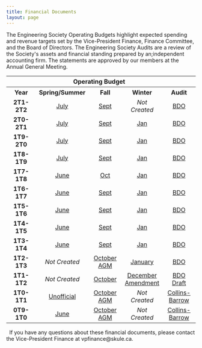 ```yaml
---
title: Financial Documents
layout: page
---
```


<p>The Engineering Society Operating Budgets highlight expected spending and revenue targets set by the Vice-President Finance, Finance Committee, and the Board of Directors. The Engineering Society Audits are a review of the Society's assets and financial standing prepared by an;independent accounting firm. The statements are approved by our members at the Annual General Meeting.</p>

<table border="0" width="100%" cellspacing="0" cellpadding="0">
    <colgroup span="5" width="20%"> </colgroup>
    <tbody>
        <tr>
            <th style="text-align: center;">&nbsp;</th>
            <th style="text-align: center;" colspan="3">Operating Budget</th>
            <th style="text-align: center;">&nbsp;</th>
        </tr>
        <tr>
            <th style="text-align: center;" align="center">Year</th>
            <th style="text-align: center;" align="center">Spring/Summer</th>
            <th style="text-align: center;" align="center">Fall</th>
            <th style="text-align: center;" align="center">Winter</th>
            <th style="text-align: center;" align="center">Audit</th>
        </tr>
        <tr>
            <td style="text-align: center;"><strong>2T1-2T2</strong></td>
            <td style="text-align: center;"><a href="https://docs.google.com/spreadsheets/d/12tP5Nn4Z4wbRXgik5C1m5HAh4MjPdLT1/edit?usp=sharing&ouid=111631590450340878953&rtpof=true&sd=true">July</a></td>
            <td style="text-align: center;"><a href="https://docs.google.com/spreadsheets/d/1dPqMuSf9cRIYP6Hp0dJnsxmbw8VoG-kt/edit?usp=sharing&ouid=111631590450340878953&rtpof=true&sd=true">Sept</a></td>
            <td style="text-align: center;"><em>Not Created</em></td>
            <td style="text-align: center;"><a href="https://drive.google.com/file/d/1msmMP083HQ7FtqDudAogS8eTPRM_R3HL/view?usp=sharing">BDO</a></td>
        </tr>
        <tr>
            <td style="text-align: center;"><strong>2T0-2T1</strong></td>
            <td style="text-align: center;"><a href="/content/finance/2T0-2T1/Operating-Budget-July-2020.pdf">July</a></td>
            <td style="text-align: center;"><a href="/content/finance/2T0-2T1//Operating Budget -Fall 2020.pdf">Sept</a></td>
            <td style="text-align: center;"><a href="/content/finance/2T0-2T1/Operating Budget - Winter 2021.pdf">Jan</a></td>
            <td style="text-align: center;"><a href="/content/finance/2T0-2T1/University of Toronto Engineering Society - May 20 - Financial Statement.pdf">BDO</a></td>
        </tr>
        <tr>
            <td style="text-align: center;"><strong>1T9-2T0</strong></td>
            <td style="text-align: center;"><a href="../content/finance/1T9-2T0/Operating-Budget-July-2019.pdf">July</a></td>
            <td style="text-align: center;"><a href="../content/finance/1T9-2T0/Operating-Budget-September-29.pdf">Sept</a></td>
            <td style="text-align: center;"><a href="../content/finance/1T9-2T0/operating_budget_January_2020.pdf">Jan</a></td>
            <td style="text-align: center;"><a href="../content/finance/1T9-2T0/Audited-Financial-Statements-May2019.pdf">BDO</a></td>
        </tr>
        <tr>
            <td style="text-align: center;"><strong>1T8-1T9</strong></td>
            <td style="text-align: center;"><a href="../content/finance/Operating-Budget-July-2018.pdf">July</a></td>
            <td style="text-align: center;"><a href="../content/finance/Operating-Budget-September-2018.pdf">Sept</a></td>
            <td style="text-align: center;"><a href="../content/finance/Operating-Budget-January-2019.pdf">Jan</a></td>
            <td style="text-align: center;"><a href="../content/finance/Financial-Audit-May-2018.pdf">BDO</a></td>
        </tr>
        <tr>
            <td style="text-align: center;"><strong>1T7-1T8</strong></td>
            <td style="text-align: center;"><a href="http://skule.ca/wp-content/uploads/2017/08/Budget-June-2017.pdf">June</a></td>
            <td style="text-align: center;"><a href="http://skule.ca/wp-content/uploads/2017/09/Budget-October-2017.xlsx-Final.pdf">Oct</a></td>
            <td style="text-align: center;"><a href="http://skule.ca/wp-content/uploads/Budget-Jan-2018.pdf">Jan</a></td>
            <td style="text-align: center;"><a href="../content/finance/Financial-Audit-May-2017.pdf">BDO</td>
        </tr>
        <tr>
            <td style="text-align: center;"><strong>1T6-1T7</strong></td>
            <td style="text-align: center;"><a href="../wp-content/uploads/2013/01/Summer_Budget_2016_Engsoc.pdf">June</a></td>
            <td style="text-align: center;"><a href="http://skule.ca/wp-content/uploads/2017/06/Fall_Budget_2016_Engsoc-Updated-since-Summer.xlsx-Budget.pdf">Sept</a></td>
            <td style="text-align: center;"><a href="http://skule.ca/wp-content/uploads/2017/06/Winter_Budget_2017_Engsoc.xlsx-Budget.pdf">Jan</a></td>
            <td style="text-align: center;"><a href="http://skule.ca/wp-content/uploads/2017/08/Final-Audit-2016-2016.pdf">BDO</a></td>
        </tr>
        <tr>
            <td style="text-align: center;"><strong>1T5-1T6</strong></td>
            <td style="text-align: center;"><a href="../wp-content/uploads/2015/08/Operating-Budget-2015-2016.pdf">June</a></td>
            <td style="text-align: center;"><a href="../wp-content/uploads/2013/01/1T5-1T6-Fall-Budget.pdf">Sept</a></td>
            <td style="text-align: center;"><a href="../wp-content/uploads/2013/01/1T5-1T6-Winter-Budget-Jan.pdf">Jan</a></td>
            <td style="text-align: center;"><a href="../wp-content/uploads/2017/05/Final-Audit-2016-2016.pdf">BDO</a></td>
        </tr>
        <tr>
            <td style="text-align: center;"><strong>1T4-1T5</strong></td>
            <td style="text-align: center;"><a href="../wp-content/uploads/2015/08/June_Budget_2014-2015.pdf">June</a></td>
            <td style="text-align: center;"><a href="../wp-content/uploads/2015/08/Fall_2014_budget.pdf">Sept</a></td>
            <td style="text-align: center;"><a href="../wp-content/uploads/2013/01/1T4-1T5-Winter-Budget-Jan.pdf">Jan</a></td>
            <td style="text-align: center;"><a href="../wp-content/uploads/2015/09/Issued-Financial-Statements-University-of-Toronto-Engineering-Society-May-31-2015.pdf">BDO</a></td>
        </tr>
        <tr>
            <td style="text-align: center;"><strong>1T3-1T4</strong></td>
            <td style="text-align: center;"><a href="../wp-content/uploads/2013/07/1T3-1T4-Operating-Budget-June-2013.pdf">June</a></td>
            <td style="text-align: center;"><a href="../wp-content/uploads/2013/01/2013-2014-Operating-Budget-for-Sept-Board-Meeting-Revised.pdf">Sept</a></td>
            <td style="text-align: center;"><a href="../wp-content/uploads/2013/01/2013-2014-Operating-Budget-for-Jan-Board-Meeting.pdf">Jan</a></td>
            <td style="text-align: center;"><a href="../wp-content/uploads/2015/08/Audit-2013-2014.compressed.pdf">BDO</a></td>
        </tr>
        <tr>
            <td style="text-align: center;"><strong>1T2-1T3</strong></td>
            <td style="text-align: center;"><em>Not Created</em></td>
            <td style="text-align: center;"><a href="../wp-content/uploads/2013/01/1T2-1T3-AGM-Operating-Budget.pdf">October AGM</a></td>
            <td style="text-align: center;"><a href="../wp-content/uploads/2013/01/1T2-1T3-Winter-Operating-Budget-Tables-February-28-20131.pdf">January</a></td>
            <td style="text-align: center;"><a href="../wp-content/uploads/2013/01/2012-2013-Audit-BDO.pdf">BDO</a></td>
        </tr>
        <tr>
            <td style="text-align: center;"><strong>1T1-1T2</strong></td>
            <td style="text-align: center;"><em>Not Created</em></td>
            <td style="text-align: center;"><a href="../wp-content/uploads/2013/01/October-Operating-Budget-2011-2012.pdf">October</a></td>
            <td style="text-align: center;"><a href="../wp-content/uploads/2013/01/December-Budget-Amendments-2011-2012.pdf">December Amendment</a></td>
            <td style="text-align: center;"><a href="../wp-content/uploads/2013/01/University-of-Toronto-Engineering-Society-2012-Final-Audit.pdf">BDO Draft</a></td>
        </tr>
        <tr>
            <td style="text-align: center;"><strong>1T0-1T1</strong></td>
            <td style="text-align: center;"><a href="../wp-content/uploads/2013/01/Unofficial-July-Budget-2010-2011.pdf">Unofficial</a></td>
            <td style="text-align: center;"><a href="../wp-content/uploads/2013/01/October-AGM-Operating-Budget-2010-2011.pdf">October AGM</a></td>
            <td style="text-align: center;"><em>Not Created</em></td>
            <td style="text-align: center;"><a href="../wp-content/uploads/2013/01/1T0-1T1-Engineering-Society-Financial-Statements.pdf">Collins-Barrow</a></td>
        </tr>
        <tr>
            <td style="text-align: center;"><strong>0T9-1T0</strong></td>
            <td style="text-align: center;"><a href="../wp-content/uploads/2013/01/Operating-Budget-2009-2010-June-7.pdf">June</a></td>
            <td style="text-align: center;"><a href="../wp-content/uploads/2013/01/October-AGM-Budget-2009-2010.pdf">October AGM</a></td>
            <td style="text-align: center;"><em>Not Created</em></td>
            <td style="text-align: center;"><a href="../wp-content/uploads/2013/01/0T9-1T0-Engineering-Society-Financial-Statements.pdf">Collins-Barrow</a></td>
        </tr>
    </tbody>
</table>
<p>&nbsp; If you have any questions about these financial documents, please contact the Vice-President Finance at vpfinance@skule.ca.</p>